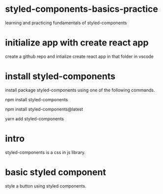 # styled-components-basics-practice

learning and practicing fundamentals of styled-components

# initialize app with create react app

create a github repo and intialize create react app in that folder in vscode

# install styled-components

install package styled-components using one of the following commands.

npm install styled-components

npm install styled-components@latest

yarn add styled-components

# intro

styled-components is a css in js library.

# basic styled component

style a button using styled components.
